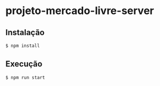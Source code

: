 # projeto-mercado-livre-server

## Instalação

```bash
$ npm install
```

## Execução

```bash
$ npm run start
```
